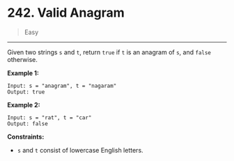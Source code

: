 # 242. Valid Anagram

> Easy

------

Given two strings `s` and `t`, return `true` if `t` is an anagram of `s`, and `false` otherwise.

**Example 1:**

```
Input: s = "anagram", t = "nagaram"
Output: true
```

**Example 2:**

```
Input: s = "rat", t = "car"
Output: false
```

**Constraints:**

- `s` and `t` consist of lowercase English letters.
